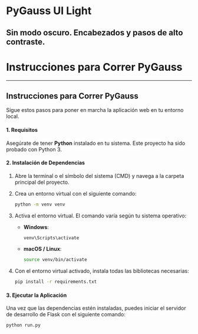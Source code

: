 # PyGauss UI Light
Sin modo oscuro. Encabezados y pasos de alto contraste.
---

# Instrucciones para Correr PyGauss

---

## **Instrucciones para Correr PyGauss**

Sigue estos pasos para poner en marcha la aplicación web en tu entorno local.

#### **1. Requisitos**

Asegúrate de tener **Python** instalado en tu sistema. Este proyecto ha sido probado con Python 3.

#### **2. Instalación de Dependencias**

1.  Abre la terminal o el símbolo del sistema (CMD) y navega a la carpeta principal del proyecto.

2.  Crea un entorno virtual con el siguiente comando:
    ```bash
    python -m venv venv
    ```

3.  Activa el entorno virtual. El comando varía según tu sistema operativo:
    * **Windows**:
        ```bash
        venv\Scripts\activate
        ```
    * **macOS / Linux**:
        ```bash
        source venv/bin/activate
        ```

4.  Con el entorno virtual activado, instala todas las bibliotecas necesarias:
    ```bash
    pip install -r requirements.txt
    ```

#### **3. Ejecutar la Aplicación**

Una vez que las dependencias estén instaladas, puedes iniciar el servidor de desarrollo de Flask con el siguiente comando:

```bash
python run.py
